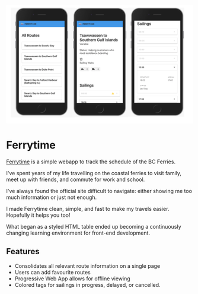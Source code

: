 ![Ferrytime app on a phone](https://github.com/deansallinen/deansallinen.ca/blob/master/src/img/ferrytime/three.png)

# Ferrytime

[Ferrytime](https://ferryti.me) is a simple webapp to track the schedule of the BC Ferries. 

I've spent years of my life travelling on the coastal ferries to visit family, meet up with friends, and commute for work and school. 

I've always found the official site difficult to navigate: either showing me too much information or just not enough. 

I made Ferrytime clean, simple, and fast to make my travels easier. Hopefully it helps you too!

What began as a styled HTML table ended up becoming a continuously changing learning environment for front-end development.

## Features
- Consolidates all relevant route information on a single page
- Users can add favourite routes 
- Progressive Web App allows for offline viewing
- Colored tags for sailings in progress, delayed, or cancelled.
